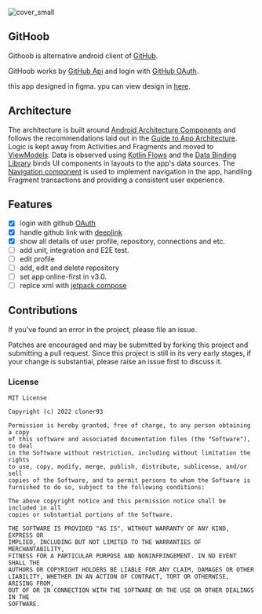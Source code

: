 ![cover_small](https://user-images.githubusercontent.com/14924296/189586322-7a521867-3567-4ab4-99e2-073ef1384bdf.png)

## GitHoob

Githoob is alternative android client of [GitHub](https://www.github.com).

GitHoob works by [GitHub Api](https://docs.github.com/en/rest) and login with [GitHub OAuth](https://docs.github.com/en/developers/apps/building-oauth-apps/authorizing-oauth-apps).

this app designed in figma. ypu can view design in [here](https://www.figma.com/file/vHbOlF5xPMIHd731HToKfu/GitHoob?node-id=0%3A1).

## Architecture

The architecture is built around [Android Architecture Components](https://developer.android.com/topic/libraries/architecture/) and follows the recommendations laid out in the [Guide to App Architecture](https://developer.android.com/jetpack/docs/guide). Logic is kept away from Activities and Fragments and moved to [ViewModels](https://developer.android.com/topic/libraries/architecture/viewmodel). Data is observed using [Kotlin Flows](https://developer.android.com/kotlin/flow/stateflow-and-sharedflow) and the [Data Binding Library](https://developer.android.com/topic/libraries/data-binding/) binds UI components in layouts to the app's data sources.
The [Navigation component](https://developer.android.com/guide/navigation) is used to implement navigation in the app, handling Fragment transactions and providing a consistent user experience.

<!-- 1. i most create Architect graph with image and desc -->

## Features

- [x] login with github [OAuth](https://docs.github.com/en/developers/apps/building-oauth-apps/authorizing-oauth-apps)
- [x] handle github link with [deeplink](https://developer.android.com/training/app-links)
- [x] show all details of user profile, repository, connections and etc.
- [ ] add unit, integration and E2E test. 
- [ ] edit profile
- [ ] add, edit and delete repository
- [ ] set app online-first in v3.0.
- [ ] replce xml with [jetpack compose](https://developer.android.com/jetpack/compose)

<!-- ### MAD Score -->

## Contributions

If you've found an error in the project, please file an issue.

Patches are encouraged and may be submitted by forking this project and submitting a pull request. Since this project is still in its very early stages, if your change is substantial, please raise an issue first to discuss it.


### License

    MIT License

    Copyright (c) 2022 cloner93

    Permission is hereby granted, free of charge, to any person obtaining a copy
    of this software and associated documentation files (the "Software"), to deal
    in the Software without restriction, including without limitation the rights
    to use, copy, modify, merge, publish, distribute, sublicense, and/or sell
    copies of the Software, and to permit persons to whom the Software is
    furnished to do so, subject to the following conditions:

    The above copyright notice and this permission notice shall be included in all
    copies or substantial portions of the Software.

    THE SOFTWARE IS PROVIDED "AS IS", WITHOUT WARRANTY OF ANY KIND, EXPRESS OR
    IMPLIED, INCLUDING BUT NOT LIMITED TO THE WARRANTIES OF MERCHANTABILITY,
    FITNESS FOR A PARTICULAR PURPOSE AND NONINFRINGEMENT. IN NO EVENT SHALL THE
    AUTHORS OR COPYRIGHT HOLDERS BE LIABLE FOR ANY CLAIM, DAMAGES OR OTHER
    LIABILITY, WHETHER IN AN ACTION OF CONTRACT, TORT OR OTHERWISE, ARISING FROM,
    OUT OF OR IN CONNECTION WITH THE SOFTWARE OR THE USE OR OTHER DEALINGS IN THE
    SOFTWARE.
